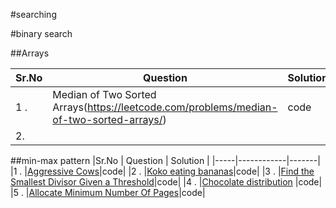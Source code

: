 #searching

#binary search

##Arrays

|Sr.No | Question | Solution |
|-----|------------|-------|
|1 . | Median of Two Sorted Arrays(https://leetcode.com/problems/median-of-two-sorted-arrays/)|code|
|2. |



##min-max pattern
|Sr.No | Question | Solution |
|-----|------------|-------|
|1 . |[Aggressive Cows](https://www.spoj.com/problems/AGGRCOW/)|code|
|2 . |[Koko eating bananas](https://leetcode.com/problems/koko-eating-bananas/)|code|
|3 . |[Find the Smallest Divisor Given a Threshold](https://leetcode.com/problems/find-the-smallest-divisor-given-a-threshold/)|code|
|4 . |[Chocolate distribution](https://www.geeksforgeeks.org/chocolate-distribution-problem/) |code|
|5 . |[Allocate Minimum Number Of Pages](https://www.geeksforgeeks.org/allocate-minimum-number-pages/)|code|